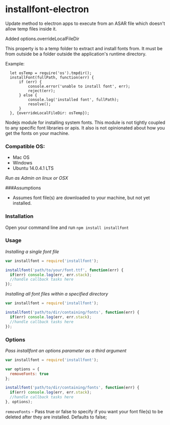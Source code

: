 installfont-electron
===========

Update method to electron apps to execute from an ASAR file which doesn't allow temp files inside it.

Added options.overrideLocalFileDir

This property is to a temp folder to extract and install fonts from.  It must be from outside be a folder outside the application's runtime directory.

Example:

```
  let osTemp = require('os').tmpdir();
  installFont(fullPath, function(err) {
      if (err) {
          console.error('unable to install font', err);
          reject(err);
      } else {
          console.log('installed font', fullPath);
          resolve();
      }
  }, {overrideLocalFileDir: osTemp});
```

Nodejs module for installing system fonts.
This module is not tightly coupled to any specific font libraries or apis.
It also is not opinionated about how you get the fonts on your machine.

### Compatible OS:
* Mac OS
* Windows
* Ubuntu 14.0.4.1 LTS

*Run as Admin on linux or OSX*

###Assumptions

* Assumes font file(s) are downloaded to your machine, but not yet installed.

### Installation

Open your command line and run `npm install installfont`

### Usage
*Installing a single font file*
```javascript
var installfont = require('installfont');

installfont('path/to/your/font.ttf', function(err) {
  if(err) console.log(err, err.stack);
  //handle callback tasks here
});


```

*Installing all font files within a specified directory*

```javascript
var installfont = require('installfont');

installfont('path/to/dir/containing/fonts', function(err) {
  if(err) console.log(err, err.stack);
  //handle callback tasks here
});
```


### Options
*Pass installfont an options parameter as a third argument*


```javascript
var installfont = require('installfont');

var options = {
  removeFonts: true
};

installfont('path/to/dir/containing/fonts', function(err) {
  if(err) console.log(err, err.stack);
  //handle callback tasks here
}, options);
```
`removeFonts` - Pass true or false to specify if you want your font file(s) to be deleted after they are installed. Defaults to false;
